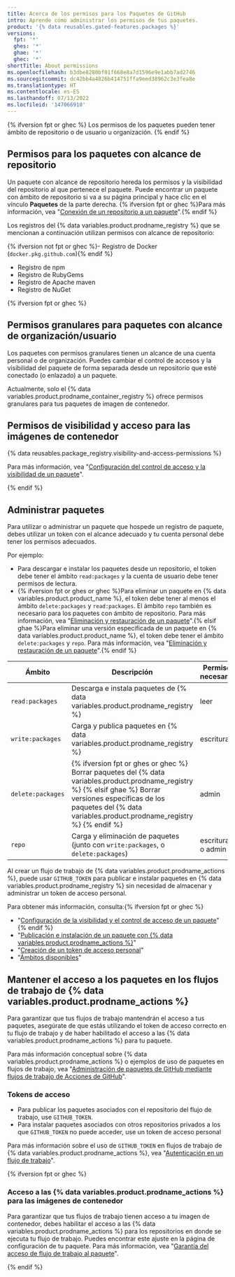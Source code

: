 ```yaml
---
title: Acerca de los permisos para los Paquetes de GitHub
intro: Aprende cómo administrar los permisos de tus paquetes.
product: '{% data reusables.gated-features.packages %}'
versions:
  fpt: '*'
  ghes: '*'
  ghae: '*'
  ghec: '*'
shortTitle: About permissions
ms.openlocfilehash: b3dbe8280bf01f668e8a7d1596e9e1abb7ad2746
ms.sourcegitcommit: dc42bb4a4826b414751ffa9eed38962c3e3fea8e
ms.translationtype: HT
ms.contentlocale: es-ES
ms.lasthandoff: 07/13/2022
ms.locfileid: '147066910'
---
```

{% ifversion fpt or ghec %} Los permisos de los paquetes pueden tener ámbito de repositorio o de usuario u organización.
{% endif %}

## <a name="permissions-for-repository-scoped-packages"></a>Permisos para los paquetes con alcance de repositorio

Un paquete con alcance de repositorio hereda los permisos y la visibilidad del repositorio al que pertenece el paquete. Puede encontrar un paquete con ámbito de repositorio si va a su página principal y hace clic en el vínculo **Paquetes** de la parte derecha. {% ifversion fpt or ghec %}Para más información, vea "[Conexión de un repositorio a un paquete](/packages/learn-github-packages/connecting-a-repository-to-a-package)".{% endif %}

Los registros del {% data variables.product.prodname_registry %} que se mencionan a continuación utilizan permisos con alcance de repositorio:

  {% ifversion not fpt or ghec %}- Registro de Docker (`docker.pkg.github.com`){% endif %}
  - Registro de npm
  - Registro de RubyGems
  - Registro de Apache maven
  - Registro de NuGet

{% ifversion fpt or ghec %}
## <a name="granular-permissions-for-userorganization-scoped-packages"></a>Permisos granulares para paquetes con alcance de organización/usuario

Los paquetes con permisos granulares tienen un alcance de una cuenta personal o de organización. Puedes cambiar el control de accesos y la visibilidad del paquete de forma separada desde un repositorio que esté conectado (o enlazado) a un paquete.

Actualmente, solo el {% data variables.product.prodname_container_registry %} ofrece permisos granulares para tus paquetes de imagen de contenedor.

## <a name="visibility-and-access-permissions-for-container-images"></a>Permisos de visibilidad y acceso para las imágenes de contenedor

{% data reusables.package_registry.visibility-and-access-permissions %}

Para más información, vea "[Configuración del control de acceso y la visibilidad de un paquete](/packages/learn-github-packages/configuring-a-packages-access-control-and-visibility)".

{% endif %}

## <a name="about-scopes-and-permissions-for-package-registries"></a>Administrar paquetes

Para utilizar o administrar un paquete que hospede un registro de paquete, debes utilizar un token con el alcance adecuado y tu cuenta personal debe tener los permisos adecuados.

Por ejemplo:
-  Para descargar e instalar los paquetes desde un repositorio, el token debe tener el ámbito `read:packages` y la cuenta de usuario debe tener permisos de lectura.
- {% ifversion fpt or ghes or ghec %}Para eliminar un paquete en {% data variables.product.product_name %}, el token debe tener al menos el ámbito `delete:packages` y `read:packages`. El ámbito `repo` también es necesario para los paquetes con ámbito de repositorio. Para más información, vea "[Eliminación y restauración de un paquete](/packages/learn-github-packages/deleting-and-restoring-a-package)".{% elsif ghae %}Para eliminar una versión especificada de un paquete en {% data variables.product.product_name %}, el token debe tener el ámbito `delete:packages` y `repo`. Para más información, vea "[Eliminación y restauración de un paquete](/packages/learn-github-packages/deleting-and-restoring-a-package)".{% endif %}

| Ámbito | Descripción | Permiso necesario |
| --- | --- | --- |
|`read:packages`| Descarga e instala paquetes de {% data variables.product.prodname_registry %} | leer |
|`write:packages`| Carga y publica paquetes en {% data variables.product.prodname_registry %} | escritura |
| `delete:packages` | {% ifversion fpt or ghes or ghec %} Borrar paquetes del {% data variables.product.prodname_registry %} {% elsif ghae %} Borrar versiones específicas de los paquetes del {% data variables.product.prodname_registry %} {% endif %} | admin |
| `repo` | Carga y eliminación de paquetes (junto con `write:packages`, o `delete:packages`) | escritura o admin |

Al crear un flujo de trabajo de {% data variables.product.prodname_actions %}, puede usar `GITHUB_TOKEN` para publicar e instalar paquetes en {% data variables.product.prodname_registry %} sin necesidad de almacenar y administrar un token de acceso personal.

Para obtener más información, consulta:{% ifversion fpt or ghec %}
- "[Configuración de la visibilidad y el control de acceso de un paquete](/packages/learn-github-packages/configuring-a-packages-access-control-and-visibility)"{% endif %}
- "[Publicación e instalación de un paquete con {% data variables.product.prodname_actions %}](/packages/managing-github-packages-using-github-actions-workflows/publishing-and-installing-a-package-with-github-actions)"
- "[Creación de un token de acceso personal](/github/authenticating-to-github/creating-a-personal-access-token/)"
- "[Ámbitos disponibles](/apps/building-oauth-apps/understanding-scopes-for-oauth-apps/#available-scopes)"

## <a name="maintaining-access-to-packages-in--data-variablesproductprodname_actions--workflows"></a>Mantener el acceso a los paquetes en los flujos de trabajo de {% data variables.product.prodname_actions %}

Para garantizar que tus flujos de trabajo mantendrán el acceso a tus paquetes, asegúrate de que estás utilizando el token de acceso correcto en tu flujo de trabajo y de haber habilitado el acceso a las {% data variables.product.prodname_actions %} para tu paquete.

Para más información conceptual sobre {% data variables.product.prodname_actions %} o ejemplos de uso de paquetes en flujos de trabajo, vea "[Administración de paquetes de GitHub mediante flujos de trabajo de Acciones de GitHub](/packages/managing-github-packages-using-github-actions-workflows)".

### <a name="access-tokens"></a>Tokens de acceso  

- Para publicar los paquetes asociados con el repositorio del flujo de trabajo, use `GITHUB_TOKEN`.
- Para instalar paquetes asociados con otros repositorios privados a los que `GITHUB_TOKEN` no puede acceder, use un token de acceso personal

Para más información sobre el uso de `GITHUB_TOKEN` en flujos de trabajo de {% data variables.product.prodname_actions %}, vea "[Autenticación en un flujo de trabajo](/actions/reference/authentication-in-a-workflow#using-the-github_token-in-a-workflow)".

{% ifversion fpt or ghec %}
### <a name="-data-variablesproductprodname_actions--access-for-container-images"></a>Acceso a las {% data variables.product.prodname_actions %} para las imágenes de contenedor

Para garantizar que tus flujos de trabajo tienen acceso a tu imagen de contenedor, debes habilitar el acceso a las {% data variables.product.prodname_actions %} para los repositorios en donde se ejecuta tu flujo de trabajo. Puedes encontrar este ajuste en la página de configuración de tu paquete. Para más información, vea "[Garantía del acceso de flujo de trabajo al paquete](/packages/learn-github-packages/configuring-a-packages-access-control-and-visibility#ensuring-workflow-access-to-your-package)".

{% endif %}
